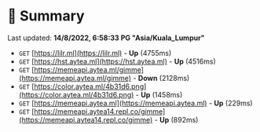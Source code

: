# 📖 Summary
Last updated: **14/8/2022, 6:58:33 PG "Asia/Kuala_Lumpur"**

- `GET` [https://lilr.ml](https://lilr.ml) - **Up** (4755ms)
- `GET` [https://hst.aytea.ml](https://hst.aytea.ml) - **Up** (4516ms)
- `GET` [https://memeapi.aytea.ml/gimme](https://memeapi.aytea.ml/gimme) - **Down** (2128ms)
- `GET` [https://color.aytea.ml/4b31d6.png](https://color.aytea.ml/4b31d6.png) - **Up** (1458ms)
- `GET` [https://memeapi.aytea.ml](https://memeapi.aytea.ml) - **Up** (229ms)
- `GET` [https://memeapi.aytea14.repl.co/gimme](https://memeapi.aytea14.repl.co/gimme) - **Up** (892ms)
